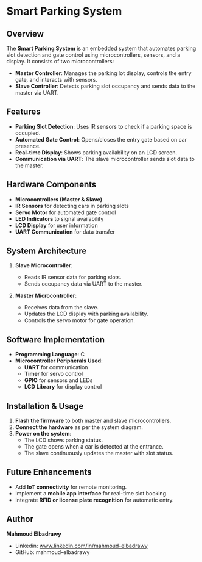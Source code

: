 # Smart Parking System

## Overview
The **Smart Parking System** is an embedded system that automates parking slot detection and gate control using microcontrollers, sensors, and a display. It consists of two microcontrollers:  
- **Master Controller**: Manages the parking lot display, controls the entry gate, and interacts with sensors.  
- **Slave Controller**: Detects parking slot occupancy and sends data to the master via UART.  

## Features
- **Parking Slot Detection**: Uses IR sensors to check if a parking space is occupied.  
- **Automated Gate Control**: Opens/closes the entry gate based on car presence.  
- **Real-time Display**: Shows parking availability on an LCD screen.  
- **Communication via UART**: The slave microcontroller sends slot data to the master.  

## Hardware Components
- **Microcontrollers (Master & Slave)**
- **IR Sensors** for detecting cars in parking slots
- **Servo Motor** for automated gate control
- **LED Indicators** to signal availability
- **LCD Display** for user information
- **UART Communication** for data transfer  

## System Architecture
1. **Slave Microcontroller**:
   - Reads IR sensor data for parking slots.
   - Sends occupancy data via UART to the master.

2. **Master Microcontroller**:
   - Receives data from the slave.
   - Updates the LCD display with parking availability.
   - Controls the servo motor for gate operation.

## Software Implementation
- **Programming Language**: C  
- **Microcontroller Peripherals Used**:
  - **UART** for communication
  - **Timer** for servo control
  - **GPIO** for sensors and LEDs
  - **LCD Library** for display control  

## Installation & Usage
1. **Flash the firmware** to both master and slave microcontrollers.  
2. **Connect the hardware** as per the system diagram.  
3. **Power on the system**:  
   - The LCD shows parking status.  
   - The gate opens when a car is detected at the entrance.  
   - The slave continuously updates the master with slot status.  

## Future Enhancements
- Add **IoT connectivity** for remote monitoring.  
- Implement a **mobile app interface** for real-time slot booking.  
- Integrate **RFID or license plate recognition** for automatic entry.  

## Author

**Mahmoud Elbadrawy**  
- Linkedin: www.linkedin.com/in/mahmoud-elbadrawy
- GitHub: mahmoud-elbadrawy

